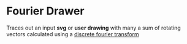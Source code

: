 # Fourier Drawer

Traces out an input __svg__ or __user drawing__ with many a sum of rotating vectors calculated using a [discrete fourier transform](https://en.wikipedia.org/wiki/Discrete_Fourier_transform)
